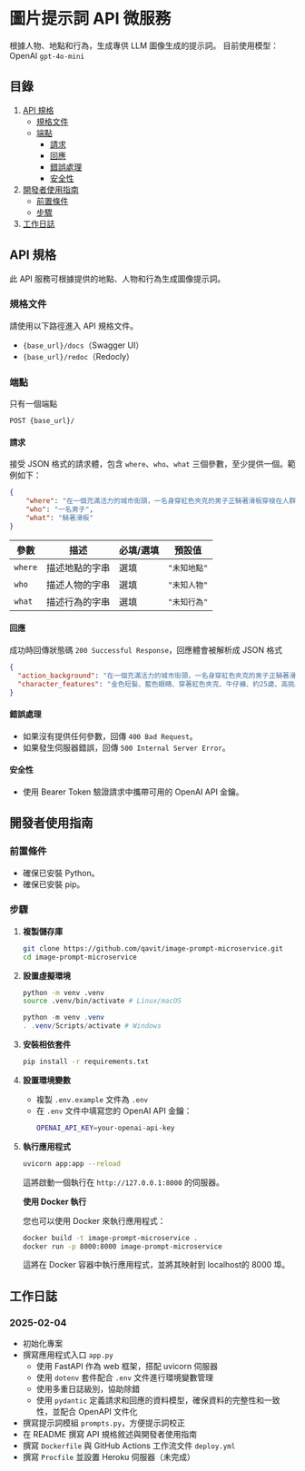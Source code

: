 # 圖片提示詞 API 微服務
根據人物、地點和行為，生成專供 LLM 圖像生成的提示詞。
目前使用模型：OpenAI `gpt-4o-mini`

## 目錄

1. [API 規格](#api-規格)
   - [規格文件](#規格文件)
   - [端點](#端點)
      - [請求](#請求)
      - [回應](#回應)
      - [錯誤處理](#錯誤處理)
      - [安全性](#安全性)
2. [開發者使用指南](#開發者使用指南)
   - [前置條件](#前置條件)
   - [步驟](#步驟)
3. [工作日誌](#工作日誌)

## API 規格

此 API 服務可根據提供的地點、人物和行為生成圖像提示詞。

### 規格文件

請使用以下路徑進入 API 規格文件。

- `{base_url}/docs`（Swagger UI）
- `{base_url}/redoc`（Redocly）

### 端點

只有一個端點

```http
POST {base_url}/
```

#### 請求

接受 JSON 格式的請求體，包含 `where`、`who`、`what` 三個參數，至少提供一個。範例如下：

```json
{
    "where": "在一個充滿活力的城市街頭，一名身穿紅色夾克的男子正騎著滑板穿梭在人群中，背景是高樓林立的都市風景",
    "who": "一名男子",
    "what": "騎著滑板"
}
```

| 參數 | 描述 | 必填/選填 | 預設值 |
| --- | --- | --- | --- |
| `where` | 描述地點的字串 | 選填 | `"未知地點"` |
| `who` | 描述人物的字串 | 選填 | `"未知人物"` |
| `what` | 描述行為的字串 | 選填 | `"未知行為"` |

#### 回應

成功時回傳狀態碼 `200 Successful Response`，回應體會被解析成 JSON 格式


```json
{
  "action_background": "在一個充滿活力的城市街頭，一名身穿紅色夾克的男子正騎著滑板穿梭在人群中，背景是高樓林立的都市風景",
  "character_features": "金色短髮、藍色眼睛、穿著紅色夾克、牛仔褲、約25歲、高挑身材、歐美人種"
}
```

#### 錯誤處理
- 如果沒有提供任何參數，回傳 `400 Bad Request`。
- 如果發生伺服器錯誤，回傳 `500 Internal Server Error`。


#### 安全性
- 使用 Bearer Token 驗證請求中攜帶可用的 OpenAI API 金鑰。



## 開發者使用指南

### 前置條件

- 確保已安裝 Python。
- 確保已安裝 pip。

### 步驟

1. **複製儲存庫**
   ```bash
   git clone https://github.com/qavit/image-prompt-microservice.git
   cd image-prompt-microservice
   ```

2. **設置虛擬環境**
   ```bash
   python -m venv .venv
   source .venv/bin/activate # Linux/macOS
   ```

   ```powershell
   python -m venv .venv
   . .venv/Scripts/activate # Windows
   ```

3. **安裝相依套件**
   ```bash
   pip install -r requirements.txt
   ```

4. **設置環境變數**
   - 複製 `.env.example` 文件為 `.env`
   - 在 `.env` 文件中填寫您的 OpenAI API 金鑰：
     ```bash
     OPENAI_API_KEY=your-openai-api-key
     ```

5. **執行應用程式**
   ```bash
   uvicorn app:app --reload
   ```

   這將啟動一個執行在 `http://127.0.0.1:8000` 的伺服器。

   **使用 Docker 執行**

   您也可以使用 Docker 來執行應用程式：
   ```bash
   docker build -t image-prompt-microservice .
   docker run -p 8000:8000 image-prompt-microservice
   ```

   這將在 Docker 容器中執行應用程式，並將其映射到 localhost的 8000 埠。

## 工作日誌

### 2025-02-04

- 初始化專案
- 撰寫應用程式入口 `app.py` 
   - 使用 FastAPI 作為 web 框架，搭配 uvicorn 伺服器
   - 使用 `dotenv` 套件配合 `.env` 文件進行環境變數管理
   - 使用多重日誌級別，協助除錯
   - 使用 `pydantic` 定義請求和回應的資料模型，確保資料的完整性和一致性，並配合 OpenAPI 文件化
- 撰寫提示詞模組 `prompts.py`，方便提示詞校正
- 在 README 撰寫 API 規格敘述與開發者使用指南
- 撰寫 `Dockerfile` 與 GitHub Actions 工作流文件 `deploy.yml`
- 撰寫 `Procfile` 並設置 Heroku 伺服器（未完成）
